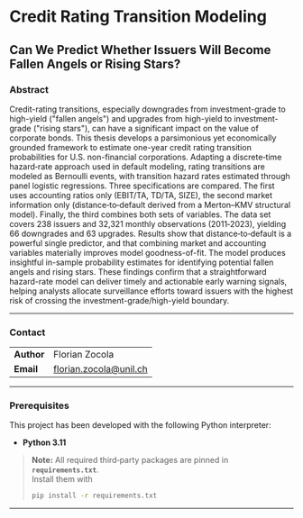 # Credit Rating Transition Modeling

## Can We Predict Whether Issuers Will Become Fallen Angels or Rising Stars?

### Abstract
Credit-rating transitions, especially downgrades from investment-grade to high-yield ("fallen angels") and upgrades from high-yield to investment-grade ("rising stars"), can have a significant impact on the value of corporate bonds.
This thesis develops a parsimonious yet economically grounded framework to estimate one-year credit rating transition probabilities for U.S. non-financial corporations. Adapting a discrete‑time hazard‑rate approach used in default modeling, rating transitions are modeled as Bernoulli events, with transition hazard rates estimated through panel logistic regressions.
Three specifications are compared. The first uses accounting ratios only (EBIT/TA, TD/TA, SIZE), the second market information only (distance‑to‑default derived from a Merton–KMV structural model). Finally, the third combines both sets of variables.
The data set covers 238 issuers and 32,321 monthly observations (2011‑2023), yielding 66 downgrades and 63 upgrades.
Results show that distance‑to‑default is a powerful single predictor, and that combining market and accounting variables materially improves model goodness-of-fit.
The model produces insightful in-sample probability estimates for identifying potential fallen angels and rising stars.
These findings confirm that a straightforward hazard-rate model can deliver timely and actionable early warning signals, helping analysts allocate surveillance efforts toward issuers with the highest risk of crossing the investment-grade/high-yield boundary.


---

### Contact
|            |                        |
|------------|------------------------|
| **Author** | Florian Zocola         |
| **Email**  | florian.zocola@unil.ch |

---

### Prerequisites
This project has been developed with the following Python interpreter:
- **Python 3.11**

> **Note:** All required third‑party packages are pinned in **`requirements.txt`**.  
> Install them with  
> ```bash
> pip install -r requirements.txt
> ```

---

